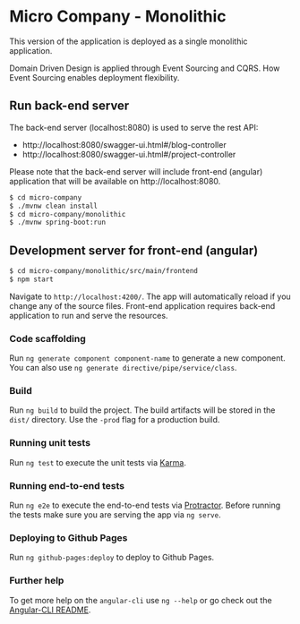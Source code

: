 # Micro Company - Monolithic

This version of the application is deployed as a single monolithic application.

Domain Driven Design is applied through Event Sourcing and CQRS. How Event Sourcing enables deployment flexibility.



## Run back-end server
The back-end server (localhost:8080) is used to serve the rest API:

- http://localhost:8080/swagger-ui.html#/blog-controller
- http://localhost:8080/swagger-ui.html#/project-controller


Please note that the back-end server will include front-end (angular) application that will be available on http://localhost:8080.

```bash
$ cd micro-company
$ ./mvnw clean install
$ cd micro-company/monolithic
$ ./mvnw spring-boot:run
```

## Development server for front-end (angular)

```bash
$ cd micro-company/monolithic/src/main/frontend
$ npm start
```

Navigate to `http://localhost:4200/`. The app will automatically reload if you change any of the source files. Front-end application requires back-end application to run and serve the resources.


### Code scaffolding

Run `ng generate component component-name` to generate a new component. You can also use `ng generate directive/pipe/service/class`.

### Build

Run `ng build` to build the project. The build artifacts will be stored in the `dist/` directory. Use the `-prod` flag for a production build.

### Running unit tests

Run `ng test` to execute the unit tests via [Karma](https://karma-runner.github.io).

### Running end-to-end tests

Run `ng e2e` to execute the end-to-end tests via [Protractor](http://www.protractortest.org/).
Before running the tests make sure you are serving the app via `ng serve`.

### Deploying to Github Pages

Run `ng github-pages:deploy` to deploy to Github Pages.

### Further help

To get more help on the `angular-cli` use `ng --help` or go check out the [Angular-CLI README](https://github.com/angular/angular-cli/blob/master/README.md).
